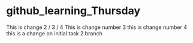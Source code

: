 # github_learning_Thursday
This is change 2 / 3 / 4
This is change number 3
this is change number 4
this is a change on initial task 2 branch
